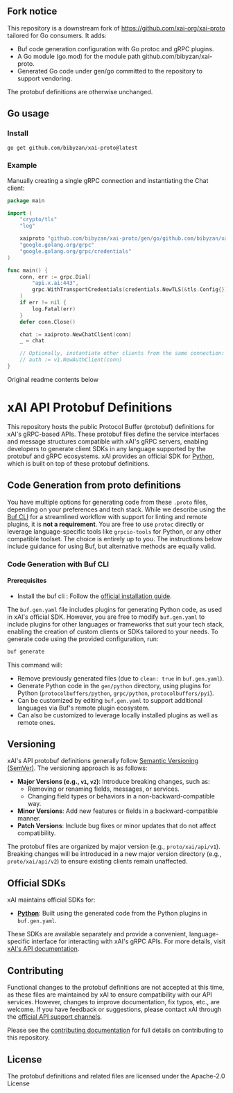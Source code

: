 ## Fork notice

This repository is a downstream fork of https://github.com/xai-org/xai-proto tailored for Go consumers. It adds:
- Buf code generation configuration with Go protoc and gRPC plugins.
- A Go module (go.mod) for the module path github.com/bibyzan/xai-proto.
- Generated Go code under gen/go committed to the repository to support vendoring.

The protobuf definitions are otherwise unchanged.

## Go usage

### Install

```bash
go get github.com/bibyzan/xai-proto@latest
```

### Example

Manually creating a single gRPC connection and instantiating the Chat client:

```go
package main

import (
	"crypto/tls"
	"log"

	xaiproto "github.com/bibyzan/xai-proto/gen/go/github.com/bibyzan/xai-proto/gen/go/xai/api/v1"
	"google.golang.org/grpc"
	"google.golang.org/grpc/credentials"
)

func main() {
	conn, err := grpc.Dial(
		"api.x.ai:443",
		grpc.WithTransportCredentials(credentials.NewTLS(&tls.Config{})),
	)
	if err != nil {
		log.Fatal(err)
	}
	defer conn.Close()

	chat := xaiproto.NewChatClient(conn)
	_ = chat

	// Optionally, instantiate other clients from the same connection:
	// auth := v1.NewAuthClient(conn)
}
```

Original readme contents below

# xAI API Protobuf Definitions

This repository hosts the public Protocol Buffer (protobuf) definitions for xAI's gRPC-based APIs. These protobuf files define the service interfaces and message structures compatible with xAI's gRPC servers, enabling developers to generate client SDKs in any language supported by the protobuf and gRPC ecosystems. xAI provides an official SDK for [Python](https://github.com/xai-org/xai-sdk-python), which is built on top of these protobuf definitions.


## Code Generation from proto definitions

You have multiple options for generating code from these `.proto` files, depending on your preferences and tech stack. While we describe using the [Buf CLI](https://buf.build/product/cli) for a streamlined workflow with support for linting and remote plugins, it is **not a requirement**. You are free to use `protoc` directly or leverage language-specific tools like `grpcio-tools` for Python, or any other compatible toolset. The choice is entirely up to you. The instructions below include guidance for using Buf, but alternative methods are equally valid.


### Code Generation with Buf CLI

#### Prerequisites

- Install the buf cli : Follow the [official installation guide](https://buf.build/docs/cli/installation/).


The `buf.gen.yaml` file includes plugins for generating Python code, as used in xAI's official SDK. However, you are free to modify `buf.gen.yaml` to include plugins for other languages or frameworks that suit your tech stack, enabling the creation of custom clients or SDKs tailored to your needs. To generate code using the provided configuration, run:

```bash
buf generate
```

This command will:
- Remove previously generated files (due to `clean: true` in `buf.gen.yaml`).
- Generate Python code in the `gen/python` directory, using plugins for Python (`protocolbuffers/python`, `grpc/python`, `protocolbuffers/pyi`).
- Can be customized by editing `buf.gen.yaml` to support additional languages via Buf's remote plugin ecosystem.
- Can also be customized to leverage locally installed plugins as well as remote ones.

## Versioning

xAI's API protobuf definitions generally follow [Semantic Versioning (SemVer)](https://semver.org). The versioning approach is as follows:

- **Major Versions (e.g., `v1`, `v2`)**: Introduce breaking changes, such as:
  - Removing or renaming fields, messages, or services.
  - Changing field types or behaviors in a non-backward-compatible way.
- **Minor Versions**: Add new features or fields in a backward-compatible manner.
- **Patch Versions**: Include bug fixes or minor updates that do not affect compatibility.

The protobuf files are organized by major version (e.g., `proto/xai/api/v1`). Breaking changes will be introduced in a new major version directory (e.g., `proto/xai/api/v2`) to ensure existing clients remain unaffected.

## Official SDKs

xAI maintains official SDKs for:
- [**Python**](https://github.com/xai-org/xai-sdk-python): Built using the generated code from the Python plugins in `buf.gen.yaml`.

These SDKs are available separately and provide a convenient, language-specific interface for interacting with xAI's gRPC APIs. For more details, visit [xAI's API documentation](https://docs.x.ai/).

## Contributing

Functional changes to the protobuf definitions are not accepted at this time, as these files are maintained by xAI to ensure compatibility with our API services. However, changes to improve documentation, fix typos, etc., are welcome. If you have feedback or suggestions, please contact xAI through the [official API support channels](mailto:support@x.ai).

Please see the [contributing documentation](./CONTRIBUTING.md) for full details on contributing to this repository.

## License

The protobuf definitions and related files are licensed under the Apache-2.0 License
